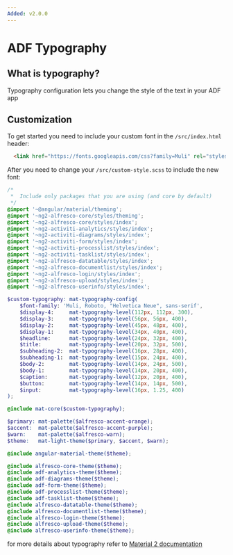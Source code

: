 ```yaml
---
Added: v2.0.0
---
```

# ADF Typography

## What is typography?

Typography configuration lets you change the style of the text in your ADF app

## Customization

To get started you need to include your custom font in the `/src/index.html` header:

```html
  <link href="https://fonts.googleapis.com/css?family=Muli" rel="stylesheet">
```

After you need to change your `/src/custom-style.scss` to include the new font:

```scss
/*
 *  Include only packages that you are using (and core by default)
 */
@import '~@angular/material/theming';
@import '~ng2-alfresco-core/styles/theming';
@import '~ng2-alfresco-core/styles/index';
@import '~ng2-activiti-analytics/styles/index';
@import '~ng2-activiti-diagrams/styles/index';
@import '~ng2-activiti-form/styles/index';
@import '~ng2-activiti-processlist/styles/index';
@import '~ng2-activiti-tasklist/styles/index';
@import '~ng2-alfresco-datatable/styles/index';
@import '~ng2-alfresco-documentlist/styles/index';
@import '~ng2-alfresco-login/styles/index';
@import '~ng2-alfresco-upload/styles/index';
@import '~ng2-alfresco-userinfo/styles/index';

$custom-typography: mat-typography-config(
    $font-family: 'Muli, Roboto, "Helvetica Neue", sans-serif',
    $display-4:     mat-typography-level(112px, 112px, 300),
    $display-3:     mat-typography-level(56px, 56px, 400),
    $display-2:     mat-typography-level(45px, 48px, 400),
    $display-1:     mat-typography-level(34px, 40px, 400),
    $headline:      mat-typography-level(24px, 32px, 400),
    $title:         mat-typography-level(20px, 32px, 500),
    $subheading-2:  mat-typography-level(16px, 28px, 400),
    $subheading-1:  mat-typography-level(15px, 24px, 400),
    $body-2:        mat-typography-level(14px, 24px, 500),
    $body-1:        mat-typography-level(14px, 20px, 400),
    $caption:       mat-typography-level(12px, 20px, 400),
    $button:        mat-typography-level(14px, 14px, 500),
    $input:         mat-typography-level(16px, 1.25, 400)
);

@include mat-core($custom-typography);

$primary: mat-palette($alfresco-accent-orange);
$accent:  mat-palette($alfresco-accent-purple);
$warn:    mat-palette($alfresco-warn);
$theme:   mat-light-theme($primary, $accent, $warn);

@include angular-material-theme($theme);

@include alfresco-core-theme($theme);
@include adf-analytics-theme($theme);
@include adf-diagrams-theme($theme);
@include adf-form-theme($theme);
@include adf-processlist-theme($theme);
@include adf-tasklist-theme($theme);
@include alfresco-datatable-theme($theme);
@include alfresco-documentlist-theme($theme);
@include alfresco-login-theme($theme);
@include alfresco-upload-theme($theme);
@include alfresco-userinfo-theme($theme);

```

for more details about typography refer to [Material 2 documentation](https://github.com/angular/material2/blob/master/guides/typography.md)
